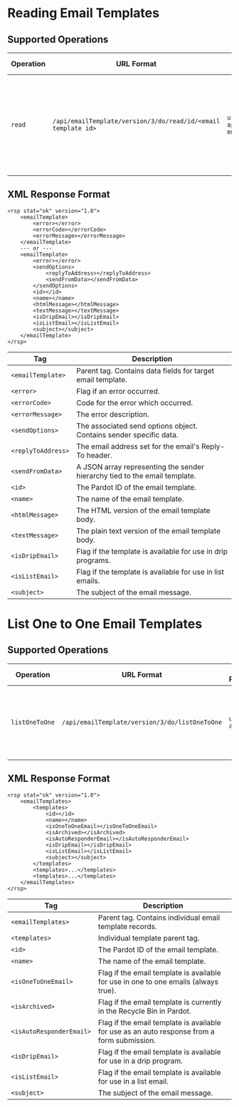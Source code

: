 # Reading Email Templates


## Supported Operations<a name="71862-supported-operations" id="supported-operations"></a>


| **Operation** | **URL Format**                             | **Required Parameters** | **Description**  |
| ------------- | ------------------------------------------ | ----------------------- | -----------------|
| `read` | `/api/emailTemplate/version/3/do/read/id/<email template id>` | `user_key, api_key, emailTemplateId` | Returns the data for the email template specified by `<id>`. `<id>` is the Pardot ID of the target email template. |


## XML Response Format

```
<rsp stat="ok" version="1.0">
    <emailTemplate>
        <error></error>
        <errorCode></errorCode>
        <errorMessage></errorMessage>
    </emailTemplate>
    --- or ---
    <emailTemplate>
        <error></error>
        <sendOptions>
            <replyToAddress></replyToAddress>
            <sendFromData></sendFromData>
        </sendOptions>
        <id></id>
        <name></name>
        <htmlMessage></htmlMessage>
        <textMessage></textMessage>
        <isDripEmail></isDripEmail>
        <isListEmail></isListEmail>
        <subject></subject>
    </emailTemplate>
</rsp>
```

| **Tag** | **Description** |
| ------- | --------------- |
| `<emailTemplate>` | Parent tag. Contains data fields for target email template. |
| `<error>` | Flag if an error occurred. |
| `<errorCode>` | Code for the error which occurred. |
| `<errorMessage>` | The error description. |
| `<sendOptions>` | The associated send options object. Contains sender specific data. |
| `<replyToAddress>` | The email address set for the email's Reply-To header. |
| `<sendFromData>` | A JSON array representing the sender hierarchy tied to the email template. |
| `<id>` | The Pardot ID of the email template. |
| `<name>` | The name of the email template. |
| `<htmlMessage>` | The HTML version of the email template body. |
| `<textMessage>` | The plain text version of the email template body. |
| `<isDripEmail>` | Flag if the template is available for use in drip programs. |
| `<isListEmail>` | Flag if the template is available for use in list emails. |
| `<subject>` | The subject of the email message. |

# List One to One Email Templates

## Supported Operations<a name="71862-supported-operations" id="supported-operations"></a>

| **Operation** | **URL Format**                             | **Required Parameters** | **Description**  |
| ------------- | ------------------------------------------ | ----------------------- | -----------------|
| `listOneToOne` | `/api/emailTemplate/version/3/do/listOneToOne` | `user_key, api_key` | Returns a list of email templates which are enabled for use in one to one emails. |

## XML Response Format

```
<rsp stat="ok" version="1.0">
    <emailTemplates>
        <templates>
            <id></id>
            <name></name>
            <isOneToOneEmail></isOneToOneEmail>
            <isArchived></isArchived>
            <isAutoResponderEmail></isAutoResponderEmail>
            <isDripEmail></isDripEmail>
            <isListEmail></isListEmail>
            <subject></subject>
        </templates>
        <templates>...</templates>
        <templates>...</templates>
    </emailTemplates>
</rsp>
```

| **Tag** | **Description** |
| ------- | --------------- |
| `<emailTemplates>` | Parent tag. Contains individual email template records. |
| `<templates>` | Individual template parent tag. |
| `<id>` | The Pardot ID of the email template. |
| `<name>` | The name of the email template. |
| `<isOneToOneEmail>` | Flag if the email template is available for use in one to one emails (always true). |
| `<isArchived>` | Flag if the email template is currently in the Recycle Bin in Pardot. |
| `<isAutoResponderEmail>` | Flag if the email template is available for use as an auto response from a form submission. |
| `<isDripEmail>` | Flag if the email template is available for use in a drip program. |
| `<isListEmail>` | Flag if the email template is available for use in a list email. |
| `<subject>` | The subject of the email message. |